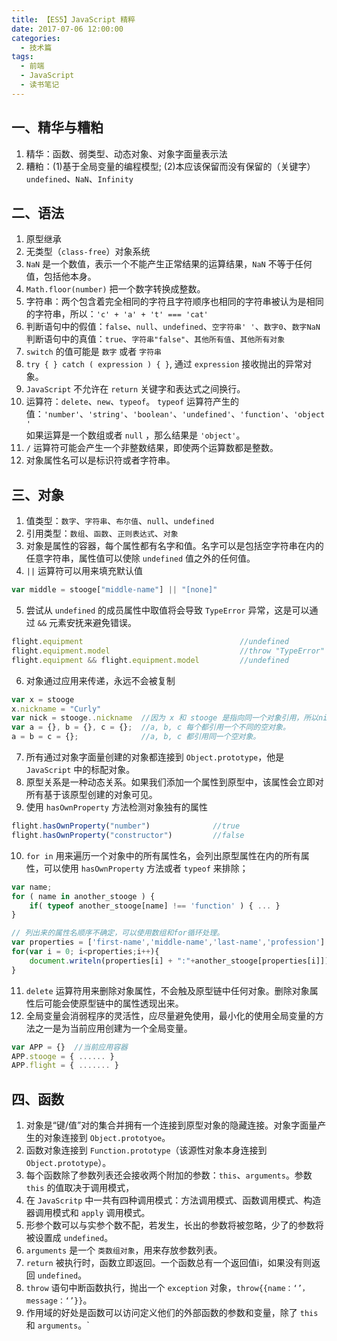 ```yaml
---
title: 【ES5】JavaScript 精粹
date: 2017-07-06 12:00:00
categories:
  - 技术篇
tags:
  - 前端
  - JavaScript
  - 读书笔记
---
```


## 一、精华与糟粕
1. 精华：函数、弱类型、动态对象、对象字面量表示法
2. 糟粕：(1)基于全局变量的编程模型; (2)本应该保留而没有保留的（关键字）`undefined`、`NaN`、`Infinity`

## 二、语法
1. 原型继承
2. 无类型（`class-free`）对象系统
3. `NaN` 是一个数值，表示一个不能产生正常结果的运算结果，`NaN` 不等于任何值，包括他本身。
4. `Math.floor(number)` 把一个数字转换成整数。
5. 字符串：两个包含着完全相同的字符且字符顺序也相同的字符串被认为是相同的字符串，所以：`'c' + 'a' + 't' === 'cat'` 
6. 判断语句中的假值：`false`、`null`、`undefined`、`空字符串' '`、`数字0`、`数字NaN`<br>
   判断语句中的真值：`true`、`字符串"false"`、`其他所有值`、`其他所有对象`
7. `switch` 的值可能是 `数字` 或者 `字符串`
8. `try { } catch ( expression ) { }`, 通过 `expression` 接收抛出的异常对象。
9. `JavaScript` 不允许在 `return` 关键字和表达式之间换行。
10. 运算符：`delete`、`new`、`typeof`。
    `typeof` 运算符产生的值：`'number'`、`'string'`、`'boolean'`、`'undefined'`、`'function'`、`'object'`<br>
    如果运算是一个数组或者 `null` ，那么结果是 `'object'`。
11. `/` 运算符可能会产生一个非整数结果，即使两个运算数都是整数。
12. 对象属性名可以是标识符或者字符串。

## 三、对象
1. 值类型：`数字`、`字符串`、`布尔值`、`null`、`undefined`
2. 引用类型：`数组`、`函数`、`正则表达式`、`对象`
3. 对象是属性的容器，每个属性都有名字和值。名字可以是包括空字符串在内的任意字符串，属性值可以使除 `undefined` 值之外的任何值。
4. `||` 运算符可以用来填充默认值
```js
var middle = stooge["middle-name"] || "[none]"
```

5. 尝试从 `undefined` 的成员属性中取值将会导致 `TypeError` 异常，这是可以通过 `&&` 元素安抚来避免错误。
```js
flight.equipment                                   //undefined
flight.equipment.model                             //throw "TypeError"
flight.equipment && flight.equipment.model         //undefined
```

6. 对象通过应用来传递，永远不会被复制
```js
var x = stooge
x.nickname = "Curly"
var nick = stooge..nickname  //因为 x 和 stooge 是指向同一个对象引用，所以nick为“Curly”
var a = {}, b = {}, c = {};  //a, b, c 每个都引用一个不同的空对象。
a = b = c = {};              //a, b, c 都引用同一个空对象。
```

7. 所有通过对象字面量创建的对象都连接到 `Object.prototype`，他是 `JavaScript` 中的标配对象。
8. 原型关系是一种动态关系。如果我们添加一个属性到原型中，该属性会立即对所有基于该原型创建的对象可见。
9. 使用 `hasOwnProperty` 方法检测对象独有的属性
```js
flight.hasOwnProperty("number")              //true
flight.hasOwnProperty("constructor")         //false
```

10. `for in` 用来遍历一个对象中的所有属性名，会列出原型属性在内的所有属性，可以使用 `hasOwnProperty` 方法或者 `typeof` 来排除；
```js
var name;
for ( name in another_stooge ) { 
    if( typeof another_stooge[name] !== 'function' ) { ... }
}

// 列出来的属性名顺序不确定，可以使用数组和for循环处理。
var properties = ['first-name','middle-name','last-name','profession']
for(var i = 0; i<properties;i++){
    document.writeln(properties[i] + ":"+another_stooge[properties[i]])
}
```

11. `delete` 运算符用来删除对象属性，不会触及原型链中任何对象。删除对象属性后可能会使原型链中的属性透现出来。
12. 全局变量会消弱程序的灵活性，应尽量避免使用，最小化的使用全局变量的方法之一是为当前应用创建为一个全局变量。
```js
var APP = {}  //当前应用容器
APP.stooge = { ...... }
APP.flight = { ....... }
```

## 四、函数
1. 对象是“键/值”对的集合并拥有一个连接到原型对象的隐藏连接。对象字面量产生的对象连接到 `Object.prototyoe`。 
2. 函数对象连接到 `Function.prototype`（该源性对象本身连接到 `Object.prototype`）。 
3. 每个函数除了参数列表还会接收两个附加的参数：`this`、`arguments`。参数 `this` 的值取决于调用模式，
4. 在 `JavaScritp` 中一共有四种调用模式：方法调用模式、函数调用模式、构造器调用模式和 `apply` 调用模式。 
5. 形参个数可以与实参个数不配，若发生，长出的参数将被忽略，少了的参数将被设置成 `undefined`。 
6. `arguments` 是一个 `类数组对象`，用来存放参数列表。 
7. `return` 被执行时，函数立即返回。一个函数总有一个返回值i，如果没有则返回 `undefined`。
8. `throw` 语句中断函数执行，抛出一个 `exception` 对象，`throw{{name：‘’，message：‘’}}`。 
9. 作用域的好处是函数可以访问定义他们的外部函数的参数和变量，除了 `this` 和 `arguments`。`